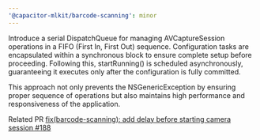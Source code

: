 ```yaml
---
'@capacitor-mlkit/barcode-scanning': minor
---
```


Introduce a serial DispatchQueue for managing AVCaptureSession operations in a FIFO (First In, First Out) sequence. Configuration tasks are encapsulated within a synchronous block to ensure complete setup before proceeding. Following this, startRunning() is scheduled asynchronously, guaranteeing it executes only after the configuration is fully committed.

This approach not only prevents the NSGenericException by ensuring proper sequence of operations but also maintains high performance and responsiveness of the application.

Related PR [fix(barcode-scanning): add delay before starting camera session #188](https://github.com/capawesome-team/capacitor-mlkit/pull/188)
